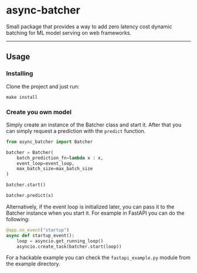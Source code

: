 # async-batcher
Small package that provides a way to add zero latency cost dynamic batching for ML model serving on web frameworks.

---
## Usage
### Installing
Clone the project and just run:
```
make install
```

### Create you own model
Simply create an instance of the Batcher class and start it.
After that you can simply request a prediction with the `predict` function.
```python
from async_batcher import Batcher

batcher = Batcher(
	batch_prediction_fn=lambda x : x, 
	event_loop=event_loop,
	max_batch_size=max_batch_size
)

batcher.start()

batcher.predict(x)
``` 

Alternatively, if the event loop is initialized later, you can pass it to the Batcher instance when you start it. For example in FastAPI you can do the following:

```python
@app.on_event("startup")
async def startup_event():
	loop = asyncio.get_running_loop()
	asyncio.create_task(batcher.start(loop))
```

For a hackable example you can check the `fastapi_example.py` module from the example directory.
